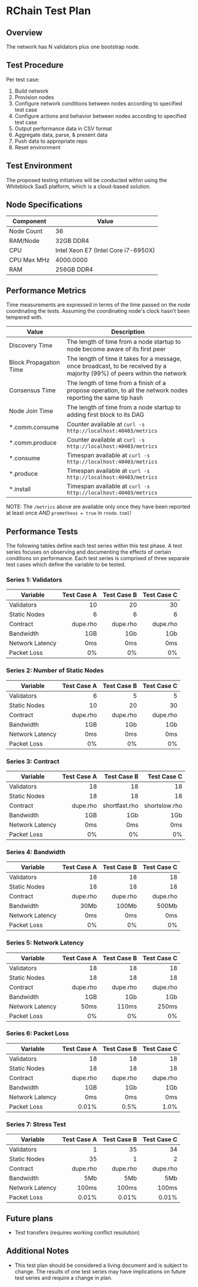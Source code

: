 # RChain Test Plan

## Overview

The network has N validators plus one bootstrap node.

## Test Procedure

Per test case:
1. Build network
2. Provision nodes
3. Configure network conditions between nodes according to specified test case
4. Configure actions and behavior between nodes according to specified test case
5. Output performance data in CSV format
6. Aggregate data, parse, & present data
8. Push data to appropriate repo
9. Reset environment

## Test Environment

The proposed testing initiatives will be conducted within using the Whiteblock SaaS platform, which is a cloud-based solution.

## Node Specifications

| Component   | Value                                          |
|-------------|------------------------------------------------|
| Node Count  | 36                                             |
| RAM/Node    | 32GB DDR4                                      |
| CPU         | Intel Xeon E7 (Intel Core i7-6950X)            |
| CPU Max MHz | 4000.0000                                      |
| RAM         | 256GB DDR4                                     |

## Performance Metrics

Time measurements are expressed in terms of the time passed on the node
coordinating the tests.  Assuming the coordinating node's clock hasn't been tempered with.

| Value			            | Description                                                                                                               | 
| ------------------------- | --------------------------------------------------------------------------------------------------------------------------| 
| Discovery Time	        | The length of time from a node startup to node become aware of its first peer                                             | 
| Block Propagation Time    | The length of time it takes for a message, once broadcast, to be received by a majority (99%) of peers within the network |
| Consensus Time	        | The length of time from a finish of a propose operation, to all the network nodes reporting the same tip hash             | 
| Node Join Time	        | The length of time from a node startup to adding first block to its DAG                                                   | 
| *.comm.consume	        | Counter available at `curl -s http://localhost:40403/metrics`                                                             |
| *.comm.produce	        | Counter available at `curl -s http://localhost:40403/metrics`                                                             |
| *.consume		            | Timespan available at `curl -s http://localhost:40403/metrics`                                                            |
| *.produce		            | Timespan available at `curl -s http://localhost:40403/metrics`                                                            |
| *.install	         	    | Timespan available at `curl -s http://localhost:40403/metrics`                                                            |

NOTE: The `/metrics` above are available only once they have been reported at
least once *AND* `prometheus = true` in `rnode.toml`!

## Performance Tests

The following tables define each test series within this test phase. A test
series focuses on observing and documenting the effects of certain conditions
on performance. Each test series is comprised of three separate test cases
which define the variable to be tested. 

### Series 1: Validators

| Variable         | Test Case A | Test Case B | Test Case C |
|------------------|------------:|------------:|------------:|
| Validators       | 10          | 20          | 30          |
| Static Nodes     | 6           | 6           | 6           |
| Contract         | dupe.rho    | dupe.rho    | dupe.rho    |
| Bandwidth        | 1GB         | 1Gb         | 1Gb         |
| Network Latency  | 0ms         | 0ms         | 0ms         |
| Packet Loss      | 0%          | 0%          | 0%          |

### Series 2: Number of Static Nodes

| Variable        | Test Case A | Test Case B | Test Case C |
|-----------------|------------:|------------:|------------:|
| Validators      | 6           | 5           | 5           |
| Static Nodes    | 10          | 20          | 30          |
| Contract        | dupe.rho    | dupe.rho    | dupe.rho    |
| Bandwidth       | 1GB         | 1Gb         | 1Gb         |
| Network Latency | 0ms         | 0ms         | 0ms         |
| Packet Loss     | 0%          | 0%          | 0%          |

### Series 3: Contract

| Variable        | Test Case A | Test Case B   | Test Case C   |
|-----------------|------------:|--------------:|--------------:|
| Validators      | 18          | 18            | 18            |
| Static Nodes    | 18          | 18            | 18            |
| Contract        | dupe.rho    | shortfast.rho | shortslow.rho |
| Bandwidth       | 1GB         | 1Gb           | 1Gb           |
| Network Latency | 0ms         | 0ms           | 0ms           |
| Packet Loss     | 0%          | 0%            | 0%            |


### Series 4: Bandwidth

| Variable        | Test Case A | Test Case B | Test Case C |
|-----------------|------------:|------------:|------------:|
| Validators      | 18          | 18          | 18          |
| Static Nodes    | 18          | 18          | 18          |
| Contract        | dupe.rho    | dupe.rho    | dupe.rho    |
| Bandwidth       | 30Mb        | 100Mb       | 500Mb       |
| Network Latency | 0ms         | 0ms         | 0ms         |
| Packet Loss     | 0%          | 0%          | 0%          |


### Series 5: Network Latency

| Variable        | Test Case A | Test Case B | Test Case C |
|-----------------|------------:|------------:|------------:|
| Validators      | 18          | 18          | 18          |
| Static Nodes    | 18          | 18          | 18          |
| Contract        | dupe.rho    | dupe.rho    | dupe.rho    |
| Bandwidth       | 1GB         | 1Gb         | 1Gb         |
| Network Latency | 50ms        | 110ms       | 250ms       |
| Packet Loss     | 0%          | 0%          | 0%          |

### Series 6: Packet Loss

| Variable        | Test Case A | Test Case B | Test Case C |
|-----------------|------------:|------------:|------------:|
| Validators      | 18          | 18          | 18          |
| Static Nodes    | 18          | 18          | 18          |
| Contract        | dupe.rho    | dupe.rho    | dupe.rho    |
| Bandwidth       | 1GB         | 1Gb         | 1Gb         |
| Network Latency | 0ms         | 0ms         | 0ms         |
| Packet Loss     | 0.01%       | 0.5%        | 1.0%        |

### Series 7: Stress Test

| Variable        | Test Case A | Test Case B | Test Case C |
|-----------------|------------:|------------:|------------:|
| Validators      | 1           | 35          | 34          |
| Static Nodes    | 35          | 1           | 2           |
| Contract        | dupe.rho    | dupe.rho    | dupe.rho    |
| Bandwidth       | 5Mb         | 5Mb         | 5Mb         |
| Network Latency | 100ms       | 100ms       | 100ms       |
| Packet Loss     | 0.01%       | 0.01%       | 0.01%       |


## Future plans

 * Test transfers (requires working conflict resolution)

## Additional Notes
- This test plan should be considered a living document and is subject to change. The results of one test series may have implications on future test series and require a change in plan. 